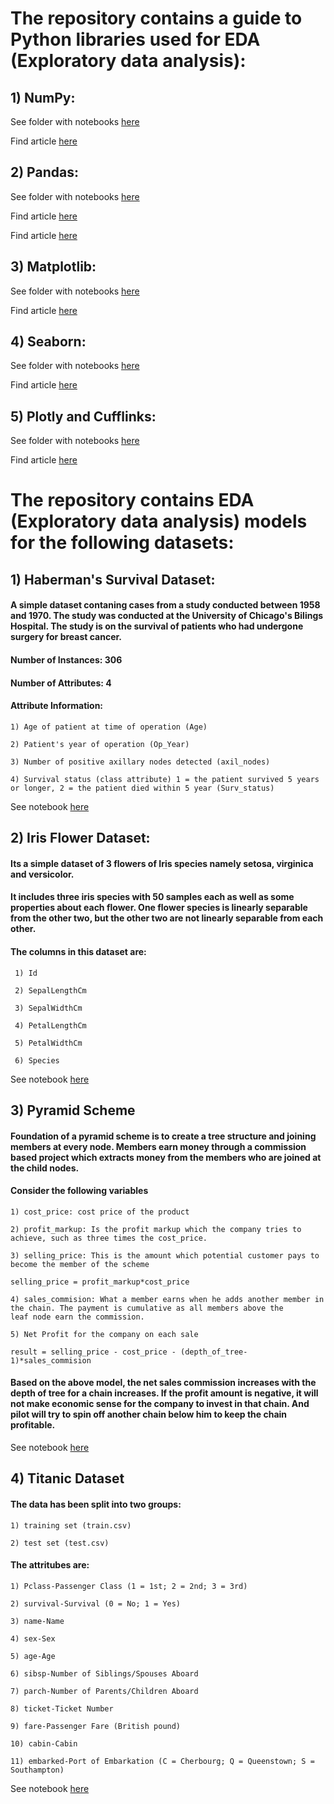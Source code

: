 # The repository contains a guide to Python libraries used for EDA (Exploratory data analysis):

## 1) NumPy:
See folder with notebooks [here](https://github.com/jayashree8/Machine_learning_EDA/tree/master/Guide/NumPy)

Find article [here](https://jayashree8.medium.com/a-complete-guide-on-numpy-for-data-science-c54f47dfef8d)

## 2) Pandas:
See folder with notebooks [here](https://github.com/jayashree8/Machine_learning_EDA/tree/master/Guide/Pandas)

Find article [here](https://jayashree8.medium.com/pandas-in-depth-for-data-science-60abbcb2206)

Find article [here](https://jayashree8.medium.com/data-visualization-using-pandas-cfcde72807b1)

## 3) Matplotlib:
See folder with notebooks [here](https://github.com/jayashree8/Machine_learning_EDA/blob/master/Guide/Matplotlib)

Find article [here](https://jayashree8.medium.com/matplotlib-for-exploratory-data-analysis-a7c71c2d0a90)

## 4) Seaborn:
See folder with notebooks [here](https://github.com/jayashree8/Machine_learning_EDA/tree/master/Guide/Seaborn)

Find article [here](https://jayashree8.medium.com/using-seaborn-to-perform-data-visualization-c7612f9c470f)

## 5) Plotly and Cufflinks:
See folder with notebooks [here](https://github.com/jayashree8/Machine_learning_EDA/tree/master/Guide/Plotly)

Find article [here](https://jayashree8.medium.com/interactive-data-visualization-using-plotly-and-cufflinks-228bfbe8773f)


# The repository contains EDA (Exploratory data analysis) models for the following datasets:

## 1) Haberman's Survival Dataset:

#### A simple dataset contaning cases from a study conducted between 1958 and 1970. The study was conducted at the University of Chicago's Bilings Hospital. The study is on the survival of patients who had undergone surgery for breast cancer. 

#### Number of Instances: 306
#### Number of Attributes: 4

#### Attribute Information:

    1) Age of patient at time of operation (Age)
    
    2) Patient's year of operation (Op_Year)
    
    3) Number of positive axillary nodes detected (axil_nodes)
    
    4) Survival status (class attribute) 1 = the patient survived 5 years or longer, 2 = the patient died within 5 year (Surv_status)

See notebook [here](https://github.com/jayashree8/Machine_learning_EDA/blob/master/Haberman%20EDA/haberman-EDA.ipynb)    


## 2) Iris Flower Dataset:

#### Its a simple dataset of 3 flowers of Iris species namely setosa, virginica and versicolor.

#### It includes three iris species with 50 samples each as well as some properties about each flower. One flower species is linearly separable from the other two, but the other two are not linearly separable from each other.

#### The columns in this dataset are:

     1) Id
      
     2) SepalLengthCm
      
     3) SepalWidthCm
      
     4) PetalLengthCm
      
     5) PetalWidthCm
      
     6) Species
      
See notebook [here](https://github.com/jayashree8/Machine_learning_EDA/blob/master/Iris%20EDA/Iris_EDA.ipynb)       

## 3) Pyramid Scheme

#### Foundation of a pyramid scheme is to create a tree structure and joining members at every node. Members earn money through a commission based project which extracts money from the members who are joined at the child nodes.

#### Consider the following variables

    1) cost_price: cost price of the product

    2) profit_markup: Is the profit markup which the company tries to achieve, such as three times the cost_price. 

    3) selling_price: This is the amount which potential customer pays to become the member of the scheme 

    selling_price = profit_markup*cost_price

    4) sales_commision: What a member earns when he adds another member in the chain. The payment is cumulative as all members above the         leaf node earn the commission.

    5) Net Profit for the company on each sale

    result = selling_price - cost_price - (depth_of_tree-1)*sales_commision

#### Based on the above model, the net sales commission increases with the depth of tree for a chain increases. If the profit amount is           negative, it will not make economic sense for the company to invest in that chain. And pilot will try to spin off another chain below him to keep the chain profitable.

See notebook [here](https://github.com/jayashree8/Machine_learning_EDA/blob/master/Pyramid%20scheme%20EDA/Pyramid%20Scheme.ipynb)

## 4) Titanic Dataset

#### The data has been split into two groups:

    1) training set (train.csv)
    
    2) test set (test.csv)
    
#### The attritubes are:

    1) Pclass-Passenger Class (1 = 1st; 2 = 2nd; 3 = 3rd)

    2) survival-Survival (0 = No; 1 = Yes)

    3) name-Name

    4) sex-Sex

    5) age-Age

    6) sibsp-Number of Siblings/Spouses Aboard

    7) parch-Number of Parents/Children Aboard

    8) ticket-Ticket Number

    9) fare-Passenger Fare (British pound)

    10) cabin-Cabin

    11) embarked-Port of Embarkation (C = Cherbourg; Q = Queenstown; S = Southampton)
    
See notebook [here](https://github.com/jayashree8/Machine_learning_EDA/blob/master/Titanic%20EDA/Titanic.ipynb)
